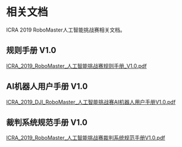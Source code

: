 # 相关文档

ICRA 2019 RoboMaster人工智能挑战赛相关文档。

## 规则手册 V1.0

[ICRA_2019_RoboMaster_人工智能挑战赛规则手册_V1.0.pdf](https://raw.githubusercontent.com/RoboMaster/RoboRTS-Tutorial/master/pdf/ICRA_2019_RoboMaster_%E4%BA%BA%E5%B7%A5%E6%99%BA%E8%83%BD%E6%8C%91%E6%88%98%E8%B5%9B%E8%A7%84%E5%88%99%E6%89%8B%E5%86%8C_V1.0.pdf)

## AI机器人用户手册 V1.0

[ICRA_2019_DJI_RoboMaster_人工智能挑战赛AI机器人用户手册V1.0.pdf](https://raw.githubusercontent.com/RoboMaster/RoboRTS-Tutorial/master/pdf/ICRA_2019_DJI_RoboMaster_%E4%BA%BA%E5%B7%A5%E6%99%BA%E8%83%BD%E6%8C%91%E6%88%98%E8%B5%9BAI%E6%9C%BA%E5%99%A8%E4%BA%BA%E7%94%A8%E6%88%B7%E6%89%8B%E5%86%8CV1.0.pdf)


## 裁判系统规范手册 V1.0

[ICRA_2019_RoboMaster_人工智能挑战赛裁判系统规范手册V1.0.pdf](https://raw.githubusercontent.com/RoboMaster/RoboRTS-Tutorial/master/pdf/ICRA_2019_RoboMaster_%E4%BA%BA%E5%B7%A5%E6%99%BA%E8%83%BD%E6%8C%91%E6%88%98%E8%B5%9B%E8%A3%81%E5%88%A4%E7%B3%BB%E7%BB%9F%E8%A7%84%E8%8C%83%E6%89%8B%E5%86%8CV1.0.pdf)
